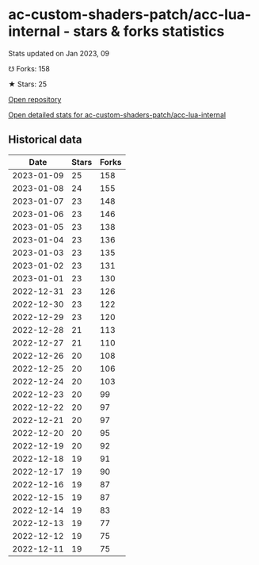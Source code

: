 # ac-custom-shaders-patch/acc-lua-internal - stars & forks statistics

Stats updated on Jan 2023, 09

☋ Forks: 158

★ Stars: 25

[Open repository](https://github.com/ac-custom-shaders-patch/acc-lua-internal)

[Open detailed stats for ac-custom-shaders-patch/acc-lua-internal](https://reviewgithub.com/rep/ac-custom-shaders-patch/acc-lua-internal)

## Historical data
| Date | Stars | Forks |
|------|-------|-------|
| 2023-01-09 | 25 | 158 | 
| 2023-01-08 | 24 | 155 | 
| 2023-01-07 | 23 | 148 | 
| 2023-01-06 | 23 | 146 | 
| 2023-01-05 | 23 | 138 | 
| 2023-01-04 | 23 | 136 | 
| 2023-01-03 | 23 | 135 | 
| 2023-01-02 | 23 | 131 | 
| 2023-01-01 | 23 | 130 | 
| 2022-12-31 | 23 | 126 | 
| 2022-12-30 | 23 | 122 | 
| 2022-12-29 | 23 | 120 | 
| 2022-12-28 | 21 | 113 | 
| 2022-12-27 | 21 | 110 | 
| 2022-12-26 | 20 | 108 | 
| 2022-12-25 | 20 | 106 | 
| 2022-12-24 | 20 | 103 | 
| 2022-12-23 | 20 | 99 | 
| 2022-12-22 | 20 | 97 | 
| 2022-12-21 | 20 | 97 | 
| 2022-12-20 | 20 | 95 | 
| 2022-12-19 | 20 | 92 | 
| 2022-12-18 | 19 | 91 | 
| 2022-12-17 | 19 | 90 | 
| 2022-12-16 | 19 | 87 | 
| 2022-12-15 | 19 | 87 | 
| 2022-12-14 | 19 | 83 | 
| 2022-12-13 | 19 | 77 | 
| 2022-12-12 | 19 | 75 | 
| 2022-12-11 | 19 | 75 | 


